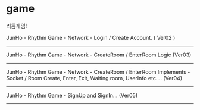 # game
리듬게임!

JunHo - Rhythm Game - Network - Login / Create Account.
( Ver02 )

-----------------------------------------------------------------------

JunHo - Rhythm Game - Network - CreateRoom / EnterRoom Logic
(Ver03)

-----------------------------------------------------------------------

JunHo - Rhythm Game - Network - CreateRoom / EnterRoom Implements
         - Socket / Room Create, Enter, Exit, Waiting room, UserInfo etc....
(Ver04)

-----------------------------------------------------------------------

JunHo - Rhythm Game - SignUp and SignIn...
(Ver05)

-----------------------------------------------------------------------